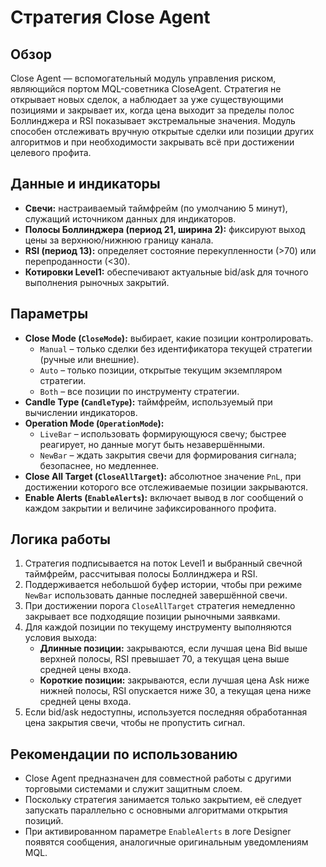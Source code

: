 # Стратегия Close Agent

## Обзор
Close Agent — вспомогательный модуль управления риском, являющийся портом MQL-советника CloseAgent. Стратегия не открывает новых сделок, а наблюдает за уже существующими позициями и закрывает их, когда цена выходит за пределы полос Боллинджера и RSI показывает экстремальные значения. Модуль способен отслеживать вручную открытые сделки или позиции других алгоритмов и при необходимости закрывать всё при достижении целевого профита.

## Данные и индикаторы
- **Свечи:** настраиваемый таймфрейм (по умолчанию 5 минут), служащий источником данных для индикаторов.
- **Полосы Боллинджера (период 21, ширина 2):** фиксируют выход цены за верхнюю/нижнюю границу канала.
- **RSI (период 13):** определяет состояние перекупленности (>70) или перепроданности (<30).
- **Котировки Level1:** обеспечивают актуальные bid/ask для точного выполнения рыночных закрытий.

## Параметры
- **Close Mode (`CloseMode`):** выбирает, какие позиции контролировать.
  - `Manual` – только сделки без идентификатора текущей стратегии (ручные или внешние).
  - `Auto` – только позиции, открытые текущим экземпляром стратегии.
  - `Both` – все позиции по инструменту стратегии.
- **Candle Type (`CandleType`):** таймфрейм, используемый при вычислении индикаторов.
- **Operation Mode (`OperationMode`):**
  - `LiveBar` – использовать формирующуюся свечу; быстрее реагирует, но данные могут быть незавершёнными.
  - `NewBar` – ждать закрытия свечи для формирования сигнала; безопаснее, но медленнее.
- **Close All Target (`CloseAllTarget`):** абсолютное значение `PnL`, при достижении которого все отслеживаемые позиции закрываются.
- **Enable Alerts (`EnableAlerts`):** включает вывод в лог сообщений о каждом закрытии и величине зафиксированного профита.

## Логика работы
1. Стратегия подписывается на поток Level1 и выбранный свечной таймфрейм, рассчитывая полосы Боллинджера и RSI.
2. Поддерживается небольшой буфер истории, чтобы при режиме `NewBar` использовать данные последней завершённой свечи.
3. При достижении порога `CloseAllTarget` стратегия немедленно закрывает все подходящие позиции рыночными заявками.
4. Для каждой позиции по текущему инструменту выполняются условия выхода:
   - **Длинные позиции:** закрываются, если лучшая цена Bid выше верхней полосы, RSI превышает 70, а текущая цена выше средней цены входа.
   - **Короткие позиции:** закрываются, если лучшая цена Ask ниже нижней полосы, RSI опускается ниже 30, а текущая цена ниже средней цены входа.
5. Если bid/ask недоступны, используется последняя обработанная цена закрытия свечи, чтобы не пропустить сигнал.

## Рекомендации по использованию
- Close Agent предназначен для совместной работы с другими торговыми системами и служит защитным слоем.
- Поскольку стратегия занимается только закрытием, её следует запускать параллельно с основными алгоритмами открытия позиций.
- При активированном параметре `EnableAlerts` в логе Designer появятся сообщения, аналогичные оригинальным уведомлениям MQL.
